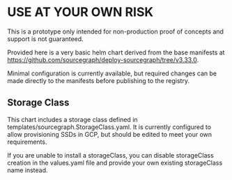 # USE AT YOUR OWN RISK

This is a prototype only intended for non-production proof of concepts and support is not guaranteed.

Provided here is a very basic helm chart derived from the base manifests at https://github.com/sourcegraph/deploy-sourcegraph/tree/v3.33.0.

Minimal configuration is currently available, but required changes can be made directly to the manifests before publishing to the registry.

## Storage Class

This chart includes a storage class defined in templates/sourcegraph.StorageClass.yaml. It is currently configured to allow provisioning SSDs in GCP, but should be edited to meet your own requirements.

If you are unable to install a storageClass, you can disable storageClass creation in the values.yaml file and provide your own existing storageClass name instead.
